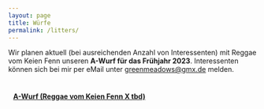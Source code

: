 ```yaml
---
layout: page
title: Würfe
permalink: /litters/
---
```



Wir planen aktuell (bei ausreichenden Anzahl von Interessenten) mit Reggae vom Keien Fenn unseren **A-Wurf für das Frühjahr 2023**.
Interessenten können sich bei mir per eMail unter <a href="mailto:greenmeadows@gmx.de">greenmeadows@gmx.de</a> melden.

<div style="float:left; margin: 10px;">
 <p><strong><a href="a-wurf">A-Wurf (Reggae vom Keien Fenn X tbd)</a></strong></p>
</div>
